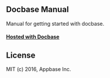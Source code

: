 ## Docbase Manual

Manual for getting started with docbase.

#### [Hosted with Docbase](https://appbaseio.github.io/docbase-manual)


## License

MIT (c) 2016, Appbase Inc.
